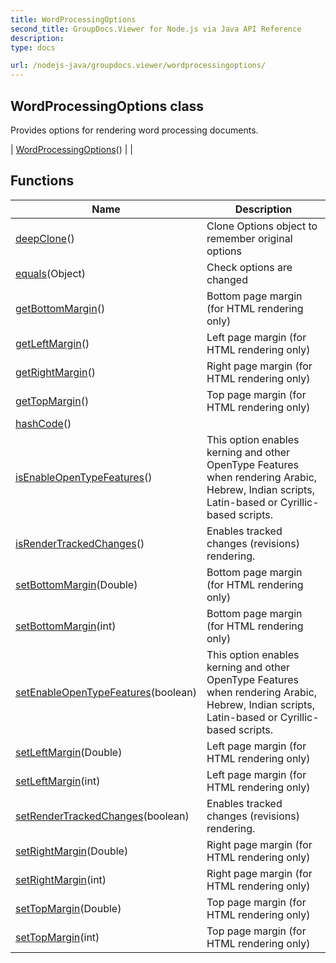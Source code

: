 ```yaml
---
title: WordProcessingOptions
second_title: GroupDocs.Viewer for Node.js via Java API Reference
description: 
type: docs

url: /nodejs-java/groupdocs.viewer/wordprocessingoptions/
---
```


## WordProcessingOptions class

 Provides options for rendering word processing documents.
 
| [WordProcessingOptions](wordprocessingoptions)() |  |

## Functions

| Name | Description |
| --- | --- |
| [deepClone](deepclone)() | Clone Options object to remember original options |
| [equals](equals)(Object) | Check options are changed |
| [getBottomMargin](getbottommargin)() | Bottom page margin (for HTML rendering only) |
| [getLeftMargin](getleftmargin)() | Left page margin (for HTML rendering only) |
| [getRightMargin](getrightmargin)() | Right page margin (for HTML rendering only) |
| [getTopMargin](gettopmargin)() | Top page margin (for HTML rendering only) |
| [hashCode](hashcode)() |  |
| [isEnableOpenTypeFeatures](isenableopentypefeatures)() | This option enables kerning and other OpenType Features when rendering Arabic, Hebrew, Indian scripts, Latin-based or Cyrillic-based scripts. |
| [isRenderTrackedChanges](isrendertrackedchanges)() | Enables tracked changes (revisions) rendering. |
| [setBottomMargin](setbottommargin)(Double) | Bottom page margin (for HTML rendering only) |
| [setBottomMargin](setbottommargin)(int) | Bottom page margin (for HTML rendering only) |
| [setEnableOpenTypeFeatures](setenableopentypefeatures)(boolean) | This option enables kerning and other OpenType Features when rendering Arabic, Hebrew, Indian scripts, Latin-based or Cyrillic-based scripts. |
| [setLeftMargin](setleftmargin)(Double) | Left page margin (for HTML rendering only) |
| [setLeftMargin](setleftmargin)(int) | Left page margin (for HTML rendering only) |
| [setRenderTrackedChanges](setrendertrackedchanges)(boolean) | Enables tracked changes (revisions) rendering. |
| [setRightMargin](setrightmargin)(Double) | Right page margin (for HTML rendering only) |
| [setRightMargin](setrightmargin)(int) | Right page margin (for HTML rendering only) |
| [setTopMargin](settopmargin)(Double) | Top page margin (for HTML rendering only) |
| [setTopMargin](settopmargin)(int) | Top page margin (for HTML rendering only) |
